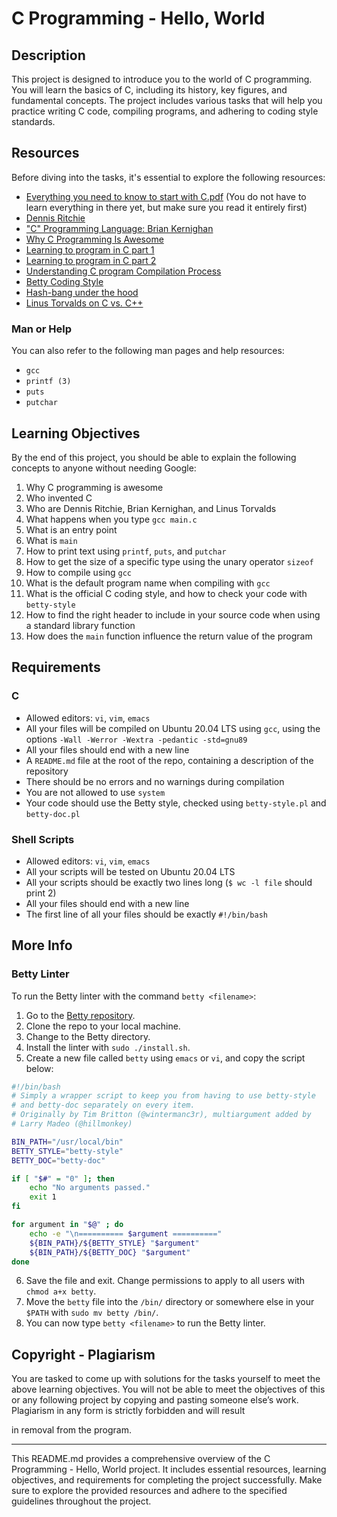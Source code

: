 # C Programming - Hello, World

## Description
This project is designed to introduce you to the world of C programming. You will learn the basics of C, including its history, key figures, and fundamental concepts. The project includes various tasks that will help you practice writing C code, compiling programs, and adhering to coding style standards.

## Resources
Before diving into the tasks, it's essential to explore the following resources:

- [Everything you need to know to start with C.pdf](https://example.com/c-pdf) (You do not have to learn everything in there yet, but make sure you read it entirely first)
- [Dennis Ritchie](https://example.com/dennis-ritchie)
- ["C" Programming Language: Brian Kernighan](https://example.com/brian-kernighan)
- [Why C Programming Is Awesome](https://example.com/why-c-is-awesome)
- [Learning to program in C part 1](https://example.com/learn-c-part1)
- [Learning to program in C part 2](https://example.com/learn-c-part2)
- [Understanding C program Compilation Process](https://example.com/compilation-process)
- [Betty Coding Style](https://example.com/betty-coding-style)
- [Hash-bang under the hood](https://example.com/hash-bang)
- [Linus Torvalds on C vs. C++](https://example.com/linus-torvalds-c-vs-cpp)

### Man or Help
You can also refer to the following man pages and help resources:

- `gcc`
- `printf (3)`
- `puts`
- `putchar`

## Learning Objectives
By the end of this project, you should be able to explain the following concepts to anyone without needing Google:

1. Why C programming is awesome
2. Who invented C
3. Who are Dennis Ritchie, Brian Kernighan, and Linus Torvalds
4. What happens when you type `gcc main.c`
5. What is an entry point
6. What is `main`
7. How to print text using `printf`, `puts`, and `putchar`
8. How to get the size of a specific type using the unary operator `sizeof`
9. How to compile using `gcc`
10. What is the default program name when compiling with `gcc`
11. What is the official C coding style, and how to check your code with `betty-style`
12. How to find the right header to include in your source code when using a standard library function
13. How does the `main` function influence the return value of the program

## Requirements
### C
- Allowed editors: `vi`, `vim`, `emacs`
- All your files will be compiled on Ubuntu 20.04 LTS using `gcc`, using the options `-Wall -Werror -Wextra -pedantic -std=gnu89`
- All your files should end with a new line
- A `README.md` file at the root of the repo, containing a description of the repository
- There should be no errors and no warnings during compilation
- You are not allowed to use `system`
- Your code should use the Betty style, checked using `betty-style.pl` and `betty-doc.pl`

### Shell Scripts
- Allowed editors: `vi`, `vim`, `emacs`
- All your scripts will be tested on Ubuntu 20.04 LTS
- All your scripts should be exactly two lines long (`$ wc -l file` should print 2)
- All your files should end with a new line
- The first line of all your files should be exactly `#!/bin/bash`

## More Info
### Betty Linter
To run the Betty linter with the command `betty <filename>`:

1. Go to the [Betty repository](https://example.com/betty-repo).
2. Clone the repo to your local machine.
3. Change to the Betty directory.
4. Install the linter with `sudo ./install.sh`.
5. Create a new file called `betty` using `emacs` or `vi`, and copy the script below:

```bash
#!/bin/bash
# Simply a wrapper script to keep you from having to use betty-style
# and betty-doc separately on every item.
# Originally by Tim Britton (@wintermanc3r), multiargument added by
# Larry Madeo (@hillmonkey)

BIN_PATH="/usr/local/bin"
BETTY_STYLE="betty-style"
BETTY_DOC="betty-doc"

if [ "$#" = "0" ]; then
    echo "No arguments passed."
    exit 1
fi

for argument in "$@" ; do
    echo -e "\n========== $argument =========="
    ${BIN_PATH}/${BETTY_STYLE} "$argument"
    ${BIN_PATH}/${BETTY_DOC} "$argument"
done
```

6. Save the file and exit. Change permissions to apply to all users with `chmod a+x betty`.
7. Move the `betty` file into the `/bin/` directory or somewhere else in your `$PATH` with `sudo mv betty /bin/`.
8. You can now type `betty <filename>` to run the Betty linter.

## Copyright - Plagiarism
You are tasked to come up with solutions for the tasks yourself to meet the above learning objectives. You will not be able to meet the objectives of this or any following project by copying and pasting someone else’s work. Plagiarism in any form is strictly forbidden and will result

 in removal from the program.

---

This README.md provides a comprehensive overview of the C Programming - Hello, World project. It includes essential resources, learning objectives, and requirements for completing the project successfully. Make sure to explore the provided resources and adhere to the specified guidelines throughout the project.
